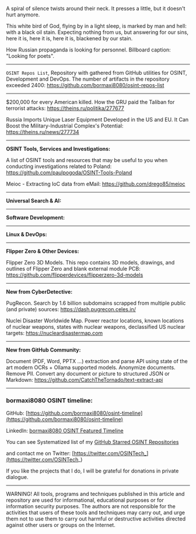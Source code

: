 
A spiral of silence twists around their neck.
It presses a little, but it doesn't hurt anymore.


This white bird of God,
flying by in a light sleep,
is marked by man and hell:
with a black oil stain.
Expecting nothing from us,
but answering for our sins,
here it is,
here it is,
here it is,
blackened by our stain.


How Russian propaganda is looking for personnel. Billboard caption: "Looking for poets".

----

```OSINT Repos List```, Repository with gathered from GitHub utilities for OSINT, Development and DevOps. The number of artifacts in the repository exceeded 2400: https://github.com/bormaxi8080/osint-repos-list

----

$200,000 for every American killed. How the GRU paid the Taliban for terrorist attacks: https://theins.ru/politika/277677

Russia Imports Unique Laser Equipment Developed in the US and EU. It Can Boost the Military-Industrial Complex's Potential: https://theins.ru/news/277734

----

**OSINT Tools, Services and Investigations:**

A list of OSINT tools and resources that may be useful to you when conducting investigations related to Poland: https://github.com/paulpogoda/OSINT-Tools-Poland

Meioc - Extracting IoC data from eMail: https://github.com/drego85/meioc

----

**Universal Search & AI:**



---

**Software Development:**



----

**Linux & DevOps:**



----

**Flipper Zero & Other Devices:**

Flipper Zero 3D Models. This repo contains 3D models, drawings, and outlines of Flipper Zero and blank external module PCB: https://github.com/flipperdevices/flipperzero-3d-models

----

**New from CyberDetective:**

PugRecon. Search by 1.6 billion subdomains scrapped from multiple public (and private) sources: https://dash.pugrecon.celes.in/

Nuclei Disaster Worldwide Map. Power reactor locations, known locations of nuclear weapons, states with nuclear weapons, declassified US nuclear targets: https://nucleardisastermap.com

----

**New from GitHub Community:**

Document (PDF, Word, PPTX ...) extraction and parse API using state of the art modern OCRs + Ollama supported models. Anonymize documents. Remove PII. Convert any document or picture to structured JSON or Markdown: https://github.com/CatchTheTornado/text-extract-api

----
### bormaxi8080 OSINT timeline:

GitHub: [https://github.com/bormaxi8080/osint-timeline](https://github.com/bormaxi8080/osint-timeline)

LinkedIn: [bormaxi8080 OSINT Featured Timeline](https://www.linkedin.com/in/osintech/details/featured/)

You can see Systematized list of my [GitHub Starred OSINT Repositories](https://github.com/bormaxi8080/osint-repos-list)

and contact me on Twitter: [https://twitter.com/OSINTech_](https://twitter.com/OSINTech_)

If you like the projects that I do, I will be grateful for donations in private dialogue.

----

WARNING! All tools, programs and techniques published in this article and repository are used for informational, educational purposes or for information security purposes. The authors are not responsible for the activities that users of these tools and techniques may carry out, and urge them not to use them to carry out harmful or destructive activities directed against other users or groups on the Internet.
